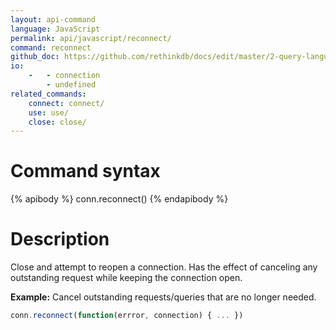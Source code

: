 ```yaml
---
layout: api-command 
language: JavaScript
permalink: api/javascript/reconnect/
command: reconnect
github_doc: https://github.com/rethinkdb/docs/edit/master/2-query-language/api/javascript/accessing-rql/reconnect.md
io:
    -   - connection
        - undefined
related_commands:
    connect: connect/
    use: use/
    close: close/
---
```


# Command syntax #

{% apibody %}
conn.reconnect()
{% endapibody %}

# Description #

Close and attempt to reopen a connection. Has the effect of canceling any outstanding
request while keeping the connection open.

__Example:__ Cancel outstanding requests/queries that are no longer needed.

```js
conn.reconnect(function(errror, connection) { ... })
```
